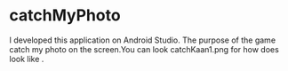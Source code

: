 # catchMyPhoto
I developed this application on Android Studio. The purpose of the game catch my photo on the screen.You can look catchKaan1.png for how does look like .

